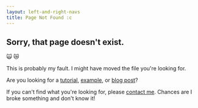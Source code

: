 ```yaml
---
layout: left-and-right-navs
title: Page Not Found :c
---
```


## Sorry, that page doesn't exist.

:scream_cat: :crying_cat_face:

This is probably my fault. I might have moved the file you're looking for.

Are you looking for a [tutorial](/tutorials), [example](/examples), or [blog post](/blog)?

If you can't find what you're looking for, please [contact me](/about#contact). Chances are I broke something and don't know it!